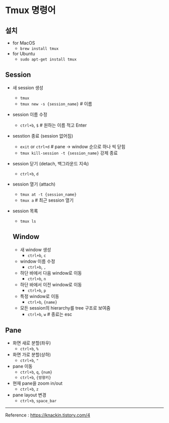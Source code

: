 # Tmux 명령어 

## 설치
- for MacOS
  - `brew install tmux`
- for Ubuntu
  - `sudo apt-get install tmux`
## Session
- 새 session 생성
  - `tmux`
  - `tmux new -s {session_name}` # 이름
- session 이름 수정
  - `ctrl+b`, `$` # 원하는 이름 적고 Enter
- sesstion 종료 (session 없어짐)
  - `exit` or `ctrl+d` # pane -> window 순으로 하나 씩 닫힘
  - `tmux kill-session -t {session_name}` 강제 종료
- session 닫기 (detach, 백그라운드 지속)
  - `ctrl+b`, `d`
- session 열기 (attach)
  - `tmux at -t {session_name}`
  - `tmux a` # 최근 session 열기
- session 목록
  - `tmux ls`

  ## Window
  - 새 window 생성
    - `ctrl+b`, `c`
  - window 이름 수정
    - `ctrl+b`, `,`
  - 하단 바에서 다음 window로 이동
    - `ctrl+b`, `n`
  - 하단 바에서 이전 window로 이동
    - `ctrl+b`, `p`
  - 특정 window로 이동
    - `ctrl+b`, `{name}`
  - 모든 session의 hierarchy를 tree 구조로 보여줌
    - `ctrl+b`, `w` # 종료는 esc

## Pane
- 화면 새로 분할(좌우)
  - `ctrl+b`, `%`
- 화면 가로 분할(상하)
  - `ctrl+b`, `"`
- pane 이동
  - `ctrl+b`, `q`, `{num}`
  - `ctrl+b`, `{방향키}`
- 현재 pane을 zoom in/out
  - `ctrl+b`, `z`
- pane layout 변경
  - `ctrl+b`, `space_bar`
 
---
Reference : https://knackin.tistory.com/4

